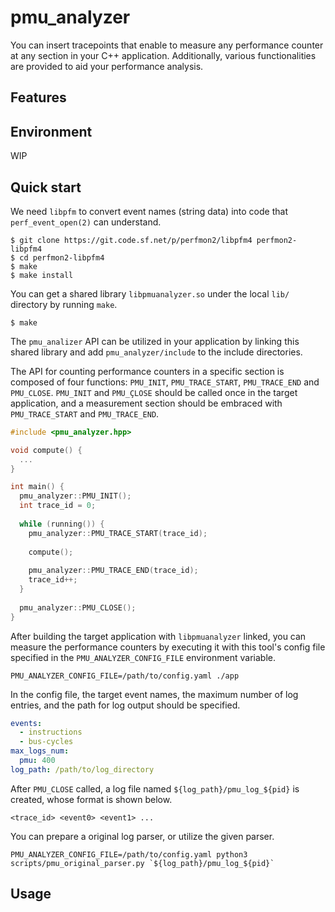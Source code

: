 # pmu_analyzer
You can insert tracepoints that enable to measure any performance counter at any section in your C++ application.
Additionally, various functionalities are provided to aid your performance analysis.

## Features

## Environment
WIP

## Quick start
We need `libpfm` to convert event names (string data) into code that `perf_event_open(2)` can understand.
```
$ git clone https://git.code.sf.net/p/perfmon2/libpfm4 perfmon2-libpfm4
$ cd perfmon2-libpfm4
$ make
$ make install
```

You can get a shared library `libpmuanalyzer.so` under the local `lib/` directory by running `make`.
```
$ make
```
The `pmu_analizer` API can be utilized in your application by linking this shared library and add `pmu_analyzer/include` to the include directories.

The API for counting performance counters in a specific section is composed of four functions: `PMU_INIT`, `PMU_TRACE_START`, `PMU_TRACE_END` and `PMU_CLOSE`.
`PMU_INIT` and `PMU_ÇLOSE` should be called once in the target application, and a measurement section should be embraced with `PMU_TRACE_START` and `PMU_TRACE_END`.
```cpp
#include <pmu_analyzer.hpp>

void compute() {
  ...
}

int main() {
  pmu_analyzer::PMU_INIT();
  int trace_id = 0;
  
  while (running()) {
    pmu_analyzer::PMU_TRACE_START(trace_id);
    
    compute();
    
    pmu_analyzer::PMU_TRACE_END(trace_id);
    trace_id++;
  }
  
  pmu_analyzer::PMU_CLOSE();
}
```

After building the target application with `libpmuanalyzer` linked, you can measure the performance counters by executing it with this tool's config file specified in the `PMU_ANALYZER_CONFIG_FILE` environment variable.
```
PMU_ANALYZER_CONFIG_FILE=/path/to/config.yaml ./app
```

In the config file, the target event names, the maximum number of log entries, and the path for log output should be specified.
```yaml
events:
  - instructions
  - bus-cycles
max_logs_num:
  pmu: 400
log_path: /path/to/log_directory
```

After `PMU_CLOSE` called, a log file named `${log_path}/pmu_log_${pid}` is created, whose format is shown below.
```
<trace_id> <event0> <event1> ...
```

You can prepare a original log parser, or utilize the given parser.
```
PMU_ANALYZER_CONFIG_FILE=/path/to/config.yaml python3 scripts/pmu_original_parser.py `${log_path}/pmu_log_${pid}`
```



## Usage
